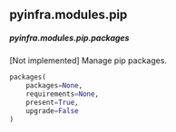 ## pyinfra.modules.pip


##### pyinfra.modules.pip.packages

[Not implemented] Manage pip packages.

```py
packages(
    packages=None,
    requirements=None,
    present=True,
    upgrade=False
)
```
